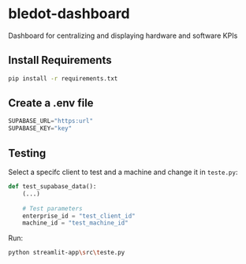 # bledot-dashboard
Dashboard for centralizing and displaying hardware and software KPIs
## Install Requirements
```bash
pip install -r requirements.txt
```
## Create a .env file
```python
SUPABASE_URL="https:url"
SUPABASE_KEY="key"
```
## Testing
Select a specifc client to test and a machine and change it in ```teste.py```:
```python
def test_supabase_data():
    (...)
    
    # Test parameters
    enterprise_id = "test_client_id"
    machine_id = "test_machine_id"
```

Run:
```bash
python streamlit-app\src\teste.py
```